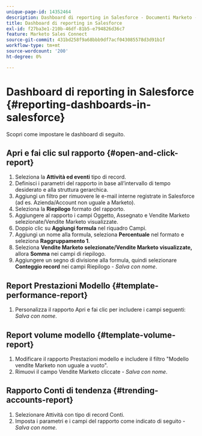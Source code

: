 ```yaml
---
unique-page-id: 14352464
description: Dashboard di reporting in Salesforce - Documenti Marketo - Documentazione del prodotto
title: Dashboard di reporting in Salesforce
exl-id: f27ba3e1-210b-46df-81b5-e794826d36c7
feature: Marketo Sales Connect
source-git-commit: 431bd258f9a68bbb9df7acf043085578d3d91b1f
workflow-type: tm+mt
source-wordcount: '200'
ht-degree: 0%

---
```


# Dashboard di reporting in Salesforce {#reporting-dashboards-in-salesforce}

Scopri come impostare le dashboard di seguito.

## Apri e fai clic sul rapporto {#open-and-click-report}

1. Seleziona la **Attività ed eventi** tipo di record.
1. Definisci i parametri del rapporto in base all’intervallo di tempo desiderato e alla struttura gerarchica.
1. Aggiungi un filtro per rimuovere le e-mail interne registrate in Salesforce (ad es. Azienda/Account non uguale a Marketo).
1. Seleziona la **Riepilogo** formato del rapporto.
1. Aggiungere al rapporto i campi Oggetto, Assegnato e Vendite Marketo selezionate/Vendite Marketo visualizzate.
1. Doppio clic su **Aggiungi formula** nel riquadro Campi.
1. Aggiungi un nome alla formula, seleziona **Percentuale** nel formato e seleziona **Raggruppamento 1**.
1. Seleziona **Vendite Marketo selezionate/Vendite Marketo visualizzate,** allora **Somma** nei campi di riepilogo.
1. Aggiungere un segno di divisione alla formula, quindi selezionare **Conteggio record** nei campi Riepilogo - _Salva con nome_.

## Report Prestazioni Modello {#template-performance-report}

1. Personalizza il rapporto Apri e fai clic per includere i campi seguenti: _Salva con nome_.

## Report volume modello {#template-volume-report}

1. Modificare il rapporto Prestazioni modello e includere il filtro &quot;Modello vendite Marketo non uguale a vuoto&quot;.
1. Rimuovi il campo Vendite Marketo cliccate - _Salva con nome_.

## Rapporto Conti di tendenza {#trending-accounts-report}

1. Selezionare Attività con tipo di record Conti.
1. Imposta i parametri e i campi del rapporto come indicato di seguito - _Salva con nome_.
